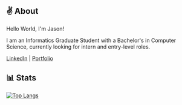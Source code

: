 ## ✌ About
Hello World, I'm Jason! 


I am an Informatics Graduate Student with a Bachelor's in Computer Science, currently looking for intern and entry-level roles.


[LinkedIn](https://www.linkedin.com/in/jason-tuyen/) | [Portfolio](https://www.jasontuyen.com/about)

## 📊 Stats
[![Top Langs](https://github-readme-stats.vercel.app/api/top-langs/?username=jasontuyen&layout=compact)](https://github.com/anuraghazra/github-readme-stats)
